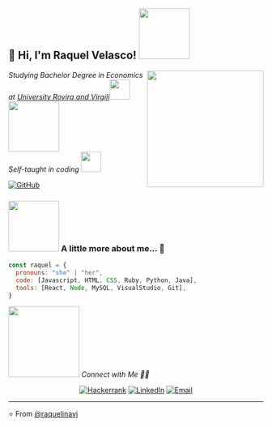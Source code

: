 
<h2> 👋 Hi, I'm Raquel Velasco! <img src="https://media.tenor.com/dHnvbuuXC9wAAAAj/stitch-happy.gif" width="100"></h2>
<img align='right' src="https://media4.giphy.com/media/UVZ1M8bVwpaF7MTYNk/giphy.gif?cid=790b7611c7082afb66c6da440beec0fccb862ce7126d2c85&rid=giphy.gif&ct=s" width="230">
<p><em>Studying Bachelor Degree in Economics at <a href="https://www.urv.cat/ca/">University Rovira and Virgili</a><img src="https://img1.picmix.com/output/stamp/normal/9/6/0/2/1162069_e5f8e.gif" width="40"><img src="https://i.pinimg.com/originals/80/2f/6b/802f6b55de54cec2eeacc6df2d7cb464.gif" width="100"></br>Self-taught in coding <img src="https://i.gifer.com/origin/0d/0d0183d44abb37407142b860a8c6b4ce.gif" width="40"> 
</em></p>

[![GitHub](https://img.shields.io/github/followers/raquelinavj?label=follow&style=social)](https://github.com/raquelinavj)


### <img src="https://i.gifer.com/origin/2e/2ed203a26f8cd88c1656a3a156bae4c8_w200.gif" width="100"> A little more about me...  👀 

```javascript
const raquel = {
  pronouns: "she" | "her",
  code: [Javascript, HTML, CSS, Ruby, Python, Java],
  tools: [React, Node, MySQL, VisualStudio, Git],
}
```

<img src="https://images.squarespace-cdn.com/content/v1/61356c294f878116b50afc42/1632787610443-901HURARECM65TG750JK/WorkWithMe.gif" width="140"> <em> Connect with Me 🤝🏻 </b></em>

<p align="center">
<a href="https://www.hackerrank.com/raquel_velasco" target="_blank"><img alt="Hackerrank" src="https://img.shields.io/badge/Hackerrank-www.hackerrank.com/raquel_velasco-pink?style=flat&logo=hackerrank"></a>
<a href="https://www.linkedin.com/in/raquel-velasco-jim/" target="_blank"><img alt="LinkedIn" src="https://img.shields.io/badge/LinkedIn-@raquelvelascojimenez-pink?style=flat&logo=linkedin"></a>
<a href="mailto:raquel.vj01@gmail.com"><img alt="Email" src="https://img.shields.io/badge/Email-raquel.vj01@gmail.com-pink?style=flat&logo=gmail"></a>
</p>

---
⭐️ From [@raquelinavj](https://github.com/raquelinavj)
<!---
raquelinavj/raquelinavj is a ✨ special ✨ repository because its `README.md` (this file) appears on your GitHub profile.
You can click the Preview link to take a look at your changes.
--->
